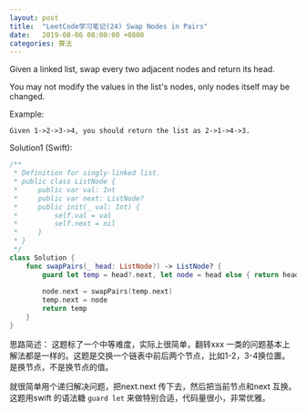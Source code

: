 ```yaml
---
layout: post
title:  "LeetCode学习笔记(24) Swap Nodes in Pairs"
date:   2019-08-06 08:00:00 +0800
categories: 算法
---
```


Given a linked list, swap every two adjacent nodes and return its head.

You may not modify the values in the list's nodes, only nodes itself may be changed.


Example:

```
Given 1->2->3->4, you should return the list as 2->1->4->3.
```

Solution1 (Swift):

```swift
/**
 * Definition for singly-linked list.
 * public class ListNode {
 *     public var val: Int
 *     public var next: ListNode?
 *     public init(_ val: Int) {
 *         self.val = val
 *         self.next = nil
 *     }
 * }
 */
class Solution {
    func swapPairs(_ head: ListNode?) -> ListNode? {
        guard let temp = head?.next, let node = head else { return head }
        
        node.next = swapPairs(temp.next)
        temp.next = node
        return temp
    }
}
```

思路简述：
这题标了一个中等难度，实际上很简单，翻转xxx 一类的问题基本上解法都是一样的。这题是交换一个链表中前后两个节点，比如1-2，3-4换位置。是换节点，不是换节点的值。

就很简单用个递归解决问题，把next.next 传下去，然后把当前节点和next 互换。这题用swift 的语法糖 `guard let` 来做特别合适，代码量很小，非常优雅。

